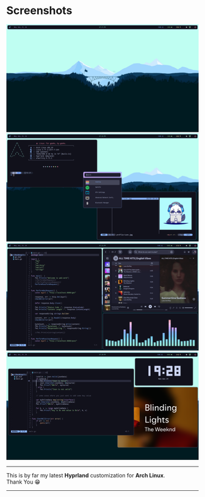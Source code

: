 # Screenshots
![rice1](/assets/ss01.png)
![rice2](/assets/ss02.png)
![rice3](/assets/ss03.png)
![rice4](/assets/ss04.png)

---

<p>This is by far my latest <strong>Hyprland</strong> customization for <strong>Arch Linux</strong>.<br>Thank You 😁</p>

---
